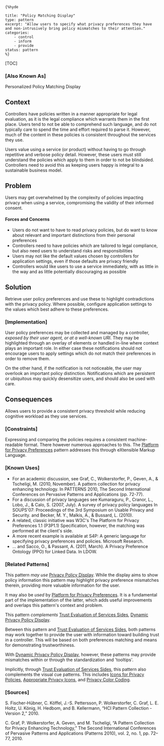     {%hyde

    title: "Policy Matching Display"
    type: pattern
    excerpt: "Allow users to specify what privacy preferences they have and non-intrusively bring policy mismatches to their attention."
    categories:
        - control
        - inform
        - provide
    status: pattern
    %}

[TOC]

### [Also Known As]
<!-- All other names the pattern is known by.-->

Personalized Policy Matching Display

## Context
<!-- The situations in which the pattern may apply.-->
<!-- Aspects which constrain the solution, but are not modified by it. They affect the impact of different forces.-->

Controllers have policies written in a manner appropriate for legal evaluation, as it is the legal compliance which warrants them in the first place. Users tend to not be able to comprehend such language, and do not typically care to spend the time and effort required to parse it. However, much of the content in these policies is consistent throughout the services they use.

Users value using a service (or product) without having to go through repetitive and verbose policy detail. However, these users must still understand the policies which apply to them in order to not be blindsided. Controllers need to avoid this as keeping users happy is integral to a sustainable business model.

## Problem
<!-- The problem a pattern addresses, including a list of forces describing why a problem might be difficult to solve.-->
<!-- Should be context-free, leading with a concise problem statement.-->

Users may get overwhelmed by the complexity of policies impacting privacy when using a service, compromising the validity of their informed consent.

#### Forces and Concerns
<!-- Implications in this problem which affect the appropriateness of a solution, and are affected by this pattern.-->
<!-- Forces should be highly visible for easy reference, where less obvious a dedicated section is recommended.-->
- Users do not want to have to read privacy policies, but do want to know about relevant and important distinctions from their personal preferences
- Controllers need to have policies which are tailored to legal compliance, but also need users to understand risks and responsibilities
- Users may not like the default values chosen by controllers for application settings, even if those defaults are privacy friendly
- Controllers would like users to use a service immediately, with as little in the way and as little potentially discouraging as possible

## Solution
<!-- A concise description of how the pattern addresses the problem.-->

Retrieve user policy preferences and use these to highlight contradictions with the privacy policy. Where possible, configure application settings to the values which best adhere to these preferences.

<!--#### Rationale-->
<!-- Where useful or otherwise unclear, justification for the solution's appropriateness in this pattern's context.-->

<!---### [Structure]-->
<!--A detailed specification of the structural aspects of the pattern. A class diagram if applicable.-->



### [Implementation]
<!--Guidelines for implementing the pattern; code fragments; suggested PETS; policy fragments.-->

User policy preferences may be collected and managed by a controller, _exposed by their user agent, or at a well-known URI_. They may be highlighted through an overlay of elements or handled in-line where context plays an important role. In either case these notifications should not encourage users to apply settings which do not match their preferences in order to remove them.

On the other hand, if the notification is not noticeable, the user may overlook an important policy distinction. Notifications which are persistent or ubiquitous may quickly desensitize users, and should also be used with care.

## Consequences
<!--The advantages (benefits) and disadvantages (liabilities) of applying the pattern.-->

Allows users to provide a consistent privacy threshold while reducing cognitive workload as they use services.

### [Constraints]
<!-- limitations as a consequence of applying the pattern.-->

Expressing and comparing the policies requires a consistent machine-readable format. There however numerous approaches to this. The [Platform for Privacy Preferences](Platform-for-Privacy-Preferences) pattern addresses this through eXtensible Markup Language.

<!--## Examples-->
<!--Motivational example to see how the pattern is applied.-->



### [Known Uses]
<!-- Pointers to various applications of the pattern.-->

- For an academic discussion, see Graf, C., Wolkerstorfer, P., Geven, A., & Tscheligi, M. (2010, November). A pattern collection for privacy enhancing technology. In PATTERNS 2010, The Second International Conferences on Pervasive Patterns and Applications (pp. 72-77).
- For a discussion of privacy languages see Kumaraguru, P., Cranor, L., Lobo, J., & Calo, S. (2007, July). A survey of privacy policy languages In SOUPS'07: Proceedings of the 3rd Symposium on Usable Privacy and Security. and Becker, M. Y., Malkis, A., & Bussard, L. (2010).
- A related, classic initiative was W3C's The Platform for Privacy Preferences 1.1 (P3P1.1) Specification, however, the matching was performed at the client's side.
- A more recent example is available at S4P: A generic language for specifying privacy preferences and policies. Microsoft Research.
- ... and Sacco, O., & Passant, A. (2011, March). A Privacy Preference Ontology (PPO) for Linked Data. In LDOW.

<!--## See Also-->
<!-- Any pointers to relevant information, not contained in the subfields below.-->



### [Related Patterns]
<!-- Supporting and conflicting patterns-->

This pattern _may use_ [Privacy Policy Display](Privacy-Policy-Display). While the display aims to show policy information this pattern may highlight privacy preference mismatches therein, providing more valuable information for the user.

It may also be _used_ by [Platform for Privacy Preferences](Platform-for-Privacy-Preferences). It is a fundamental part of the implementation of the latter, which adds useful improvements and overlaps this pattern's context and problem.

This pattern _complements_ [Trust Evaluation of Services Sides](Trust-Evaluation-of-Services-Sides), [Dynamic Privacy Policy Display](Dynamic-Privacy-Policy-Display). 

Between this pattern and [Trust Evaluation of Services Sides](Trust-Evaluation-of-Services-Sides), both patterns may work together to provide the user with information toward building trust in a controller. This will be based on both preferences matching and means for demonstrating trustworthiness.

With [Dynamic Privacy Policy Display](Dynamic-Privacy-Policy-Display), however, these patterns may provide mismatches within or through the standardization and 'tooltips'.

Implicitly, through [Trust Evaluation of Services Sides](Trust-Evaluation-of-Services-Sides), this pattern also complements the visual cue patterns. This includes [Icons for Privacy Policies](Icons-for-Privacy-Policies), [Appropriate Privacy Icons](Appropriate-Privacy-Icons), and [Privacy Color Coding](Privacy-Color-Coding).


### [Sources]
<!-- References to the original source of the pattern.-->

S. Fischer-Hübner, C. Köffel, J.-S. Pettersson, P. Wolkerstorfer, C. Graf, L. E. Holtz, U. König, H. Hedbom, and B. Kellermann, “HCI Pattern Collection - Version 2,” 2010.

C. Graf, P. Wolkerstorfer, A. Geven, and M. Tscheligi, “A Pattern Collection for Privacy Enhancing Technology,” The Second International Conferences of Pervasive Patterns and Applications (Patterns 2010), vol. 2, no. 1, pp. 72–77, 2010.

<!--## General Comments-->
<!-- Separate discussion on the pattern.-->



<!--## Tags-->
<!-- User definable descriptors for additional correlation.-->


